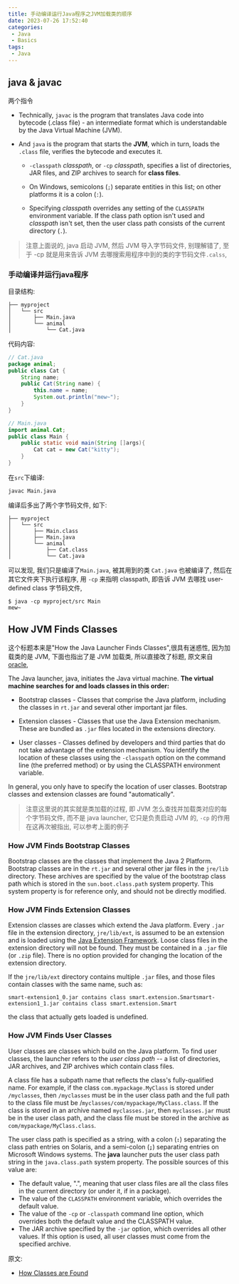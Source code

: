 ```yaml
---
title: 手动编译运行Java程序之JVM加载类的顺序
date: 2023-07-26 17:52:40
categories:
 - Java
 - Basics
tags:
 - Java
---
```


## java & javac

两个指令

- Technically, `javac` is the program that translates Java code into bytecode (.class file) - an intermediate format which is understandable by the Java Virtual Machine (JVM).

- And `java` is the program that starts the **JVM**, which in turn, loads the `.class` file, verifies the bytecode and executes it.
  - `-classpath` *classpath*, or `-cp` *classpath*, specifies a list of directories, JAR files, and ZIP archives to search for **class files**.

  - On Windows, semicolons (`;`) separate entities in this list; on other platforms it is a colon (`:`).

  - Specifying *classpath* overrides any setting of the `CLASSPATH` environment variable. If the class path option isn't used and *classpath* isn't set, then the user class path consists of the current directory (`.`).

> 注意上面说的, java 启动 JVM, 然后 JVM 导入字节码文件, 别理解错了, 至于 -cp 就是用来告诉 JVM 去哪搜索用程序中到的类的字节码文件`.calss`, 

### 手动编译并运行java程序

目录结构:

```shell
├── myproject
│   └── src
│       ├── Main.java
│       └── animal
│           └── Cat.java
```

代码内容:

```java
// Cat.java
package animal;
public class Cat {
    String name;
    public Cat(String name) {
        this.name = name;
        System.out.println("mew~");
    }
}

// Main.java
import animal.Cat;
public class Main {
    public static void main(String []args){
        Cat cat = new Cat("kitty");
    }
}
```

在`src`下编译:

```shell
javac Main.java
```

编译后多出了两个字节码文件,  如下:

```shell
├── myproject
│   └── src
│       ├── Main.class
│       ├── Main.java
│       └── animal
│           ├── Cat.class
│           └── Cat.java
```

可以发现, 我们只是编译了`Main.java`, 被其用到的类 `Cat.java` 也被编译了, 然后在其它文件夹下执行该程序, 用 `-cp` 来指明 classpath, 即告诉 JVM 去哪找 user-defined class 字节码文件, 

```shell
$ java -cp myproject/src Main 
mew~
```

## How JVM Finds Classes

这个标题本来是"How the Java Launcher Finds Classes",很具有迷惑性, 因为加载类的是 JVM, 下面也指出了是 JVM 加载类, 所以直接改了标题, 原文来自[oracle](https://docs.oracle.com/javase/1.5.0/docs/tooldocs/findingclasses.html), 

The Java launcher, java, initiates the Java virtual machine. **The virtual machine searches for and loads classes in this order:**

- Bootstrap classes - Classes that comprise the Java platform, including the classes in `rt.jar` and several other important jar files.

- Extension classes - Classes that use the Java Extension mechanism. These are bundled as `.jar` files located in the extensions directory.

- User classes - Classes defined by developers and third parties that do not take advantage of the extension mechanism. You identify the location of these classes using the `-classpath` option on the command line (the preferred method) or by using the CLASSPATH environment variable. 

In general, you only have to specify the location of user classes. Bootstrap classes and extension classes are found "automatically".

> 注意这里说的其实就是类加载的过程, 即 JVM 怎么查找并加载类对应的每个字节码文件, 而不是 java launcher, 它只是负责启动 JVM 的,  `-cp` 的作用在这再次被指出, 可以参考上面的例子

### How JVM Finds Bootstrap Classes

Bootstrap classes are the classes that implement the Java 2 Platform. Bootstrap classes are in the `rt.jar` and several other jar files in the `jre/lib` directory. These archives are specified by the value of the bootstrap class path which is stored in the `sun.boot.class.path` system property. This system property is for reference only, and should not be directly modified.

### How JVM Finds Extension Classes

Extension classes are classes which extend the Java platform. Every `.jar` file in the extension directory, `jre/lib/ext`, is assumed to be an extension and is loaded using the [Java Extension Framework](https://docs.oracle.com/javase/1.5.0/docs/guide/extensions/index.html). Loose class files in the extension directory will not be found. They must be contained in a `.jar` file (or `.zip` file). There is no option provided for changing the location of the extension directory.

If the `jre/lib/ext` directory contains multiple `.jar` files, and those files contain classes with the same name, such as:

```
smart-extension1_0.jar contains class smart.extension.Smartsmart-extension1_1.jar contains class smart.extension.Smart
```

the class that actually gets loaded is undefined.

### How JVM Finds User Classes

User classes are classes which build on the Java platform. To find user classes, the launcher refers to the *user class path* -- a list of directories, JAR archives, and ZIP archives which contain class files.

A class file has a subpath name that reflects the class's fully-qualified name. For example, if the class `com.mypackage.MyClass` is stored under `/myclasses`, then `/myclasses` must be in the user class path and the full path to the class file must be /`myclasses/com/mypackage/MyClass.class`. If the class is stored in an archive named `myclasses.jar`, then `myclasses.jar` must be in the user class path, and the class file must be stored in the archive as `com/mypackage/MyClass.class`.

The user class path is specified as a string, with a colon (**`:`**) separating the class path entries on Solaris, and a semi-colon (**`;`**) separating entries on Microsoft Windows systems. The **java** launcher puts the user class path string in the `java.class.path` system property. The possible sources of this value are:

- The default value, ".", meaning that user class files are all the class files in the current directory (or under it, if in a package).
- The value of the `CLASSPATH` environment variable, which overrides the default value.
- The value of the `-cp` or `-classpath` command line option, which overrides both the default value and the CLASSPATH value.
- The JAR archive specified by the `-jar` option, which overrides all other values. If this option is used, all user classes must come from the specified archive.

原文:

- [How Classes are Found](https://docs.oracle.com/javase/1.5.0/docs/tooldocs/findingclasses.html)